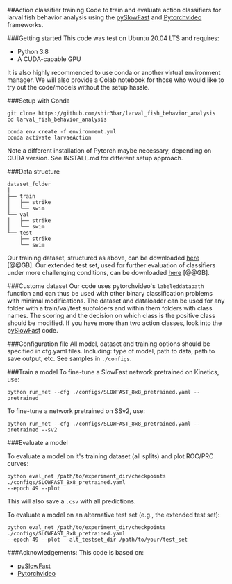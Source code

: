 ##Action classifier training
Code to train and evaluate action classifiers for larval fish behavior analysis 
using the [pySlowFast](https://github.com/facebookresearch/SlowFast/) 
and [Pytorchvideo](https://pytorchvideo.org/) frameworks.

###Getting started
This code was test on Ubuntu 20.04 LTS and requires:
* Python 3.8
* A CUDA-capable GPU

It is also highly recommended to use conda or another virtual environment manager.
We will also provide a Colab notebook for those who would like to try out the code/models without the setup hassle.

###Setup with Conda
```commandline
git clone https://github.com/shir3bar/larval_fish_behavior_analysis
cd larval_fish_behavior_analysis

conda env create -f environment.yml
conda activate larvaeAction
````

Note a different installation of Pytorch maybe necessary, depending on CUDA version.
See INSTALL.md for different setup approach.

###Data structure
```
dataset_folder
|
├── train
│   ├── strike
│   └── swim
└── val
│   ├── strike
│   └── swim
└── test
    ├── strike
    └── swim
```
Our training dataset, structured as above, can be downloaded 
[here](https://drive.google.com/file/d/1EGfK6TYwLQRVC8WCD9hZCGlKpjquPetp/) [@@GB].
Our extended test set, used for further evaluation of classifiers under more challenging conditions, 
can be downloaded [here](https://drive.google.com/file/d/1--pFy4Oo9MVdzkk9r6sZ6wB0Os5o5AYZ/) [@@GB].

###Custome dataset
Our code uses pytorchvideo's `labeleddatapath` function and can thus be used with other binary classification
problems with minimal modifications.
The dataset and dataloader can be used for any folder with a train/val/test subfolders and 
within them folders with class names. 
The scoring and the decision on which class is the positive class should be modified.
If you have more than two action classes, 
look into the [pySlowFast](https://github.com/facebookresearch/SlowFast/) code.

###Configuration file
All model, dataset and training options should be specified in cfg.yaml files.
Including: type of model, path to data, path to save output, etc. See samples in `./configs`.

###Train a model
To fine-tune a SlowFast network pretrained on Kinetics, use:
```commandline
python run_net --cfg ./configs/SLOWFAST_8x8_pretrained.yaml --pretrained
```
To fine-tune a network pretrained on SSv2, use:
```commandline
python run_net --cfg ./configs/SLOWFAST_8x8_pretrained.yaml --pretrained --sv2
```

###Evaluate a model

To evaluate a model on it's training dataset (all splits) and plot ROC/PRC curves:
```commandline
python eval_net /path/to/experiment_dir/checkpoints ./configs/SLOWFAST_8x8_pretrained.yaml 
--epoch 49 --plot
```
This will also save a `.csv` with all predictions. 

To evaluate a model on an alternative test set (e.g., the extended test set):
```commandline
python eval_net /path/to/experiment_dir/checkpoints ./configs/SLOWFAST_8x8_pretrained.yaml 
--epoch 49 --plot --alt_testset_dir /path/to/your/test_set
```

###Acknowledgements:
This code is based on:
* [pySlowFast](https://github.com/facebookresearch/SlowFast/)
* [Pytorchvideo](https://pytorchvideo.org/) 

